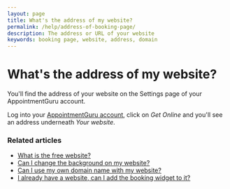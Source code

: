 ```yaml
---
layout: page
title: What's the address of my website?
permalink: /help/address-of-booking-page/
description: The address or URL of your website
keywords: booking page, website, address, domain
---
```


# What's the address of my website?

You'll find the address of your website on the Settings page of your AppointmentGuru account.

Log into your [AppointmentGuru account](https://app.appointmentguru.co/), click on *Get Online* and you'll see an address underneath *Your website*.

### Related articles

* [What is the free website?](/help/booking-page)
* [Can I change the background on my website?](/help/change-background)
* [Can I use my own domain name with my website?](/help/use-domain-name)
* [I already have a website, can I add the booking widget to it?](/help/booking-widget)
